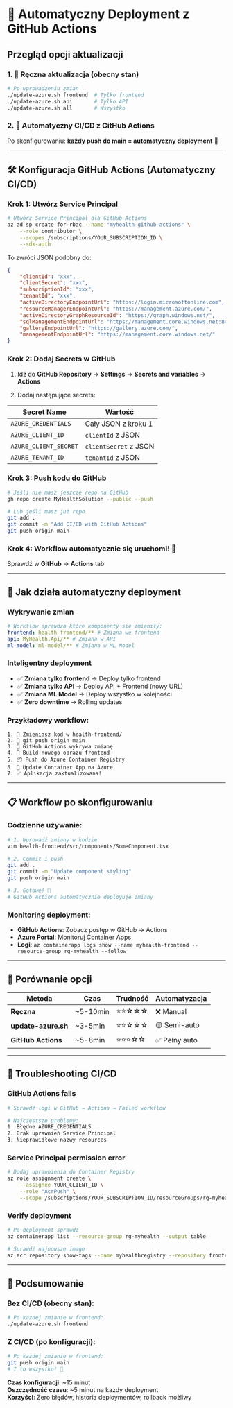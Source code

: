 # 🤖 Automatyczny Deployment z GitHub Actions

## Przegląd opcji aktualizacji

### 1. 🔧 Ręczna aktualizacja (obecny stan)

```bash
# Po wprowadzeniu zmian
./update-azure.sh frontend  # Tylko frontend
./update-azure.sh api       # Tylko API
./update-azure.sh all       # Wszystko
```

### 2. 🚀 Automatyczny CI/CD z GitHub Actions

Po skonfigurowaniu: **każdy push do main = automatyczny deployment** 🎉

---

## 🛠️ Konfiguracja GitHub Actions (Automatyczny CI/CD)

### Krok 1: Utwórz Service Principal

```bash
# Utwórz Service Principal dla GitHub Actions
az ad sp create-for-rbac --name "myhealth-github-actions" \
    --role contributor \
    --scopes /subscriptions/YOUR_SUBSCRIPTION_ID \
    --sdk-auth
```

To zwróci JSON podobny do:

```json
{
	"clientId": "xxx",
	"clientSecret": "xxx",
	"subscriptionId": "xxx",
	"tenantId": "xxx",
	"activeDirectoryEndpointUrl": "https://login.microsoftonline.com",
	"resourceManagerEndpointUrl": "https://management.azure.com/",
	"activeDirectoryGraphResourceId": "https://graph.windows.net/",
	"sqlManagementEndpointUrl": "https://management.core.windows.net:8443/",
	"galleryEndpointUrl": "https://gallery.azure.com/",
	"managementEndpointUrl": "https://management.core.windows.net/"
}
```

### Krok 2: Dodaj Secrets w GitHub

1. Idź do **GitHub Repository** → **Settings** → **Secrets and variables** → **Actions**

2. Dodaj następujące secrets:

| Secret Name           | Wartość               |
| --------------------- | --------------------- |
| `AZURE_CREDENTIALS`   | Cały JSON z kroku 1   |
| `AZURE_CLIENT_ID`     | `clientId` z JSON     |
| `AZURE_CLIENT_SECRET` | `clientSecret` z JSON |
| `AZURE_TENANT_ID`     | `tenantId` z JSON     |

### Krok 3: Push kodu do GitHub

```bash
# Jeśli nie masz jeszcze repo na GitHub
gh repo create MyHealthSolution --public --push

# Lub jeśli masz już repo
git add .
git commit -m "Add CI/CD with GitHub Actions"
git push origin main
```

### Krok 4: Workflow automatycznie się uruchomi! 🎉

Sprawdź w **GitHub** → **Actions** tab

---

## 🎯 Jak działa automatyczny deployment

### Wykrywanie zmian

```yaml
# Workflow sprawdza które komponenty się zmieniły:
frontend: health-frontend/** # Zmiana we frontend
api: MyHealth.Api/** # Zmiana w API
ml-model: ml-model/** # Zmiana w ML Model
```

### Inteligentny deployment

- ✅ **Zmiana tylko frontend** → Deploy tylko frontend
- ✅ **Zmiana tylko API** → Deploy API + Frontend (nowy URL)
- ✅ **Zmiana ML Model** → Deploy wszystko w kolejności
- ✅ **Zero downtime** → Rolling updates

### Przykładowy workflow:

```
1. 📝 Zmieniasz kod w health-frontend/
2. 🔄 git push origin main
3. 🤖 GitHub Actions wykrywa zmianę
4. 🔨 Build nowego obrazu frontend
5. 📦 Push do Azure Container Registry
6. 🚀 Update Container App na Azure
7. ✅ Aplikacja zaktualizowana!
```

---

## 📋 Workflow po skonfigurowaniu

### Codzienne używanie:

```bash
# 1. Wprowadź zmiany w kodzie
vim health-frontend/src/components/SomeComponent.tsx

# 2. Commit i push
git add .
git commit -m "Update component styling"
git push origin main

# 3. Gotowe! 🎉
# GitHub Actions automatycznie deployuje zmiany
```

### Monitoring deployment:

- **GitHub Actions**: Zobacz postęp w GitHub → Actions
- **Azure Portal**: Monitoruj Container Apps
- **Logi**: `az containerapp logs show --name myhealth-frontend --resource-group rg-myhealth --follow`

---

## 🔄 Porównanie opcji

| Metoda              | Czas     | Trudność | Automatyzacja |
| ------------------- | -------- | -------- | ------------- |
| **Ręczna**          | ~5-10min | ⭐⭐☆☆☆  | ❌ Manual     |
| **update-azure.sh** | ~3-5min  | ⭐⭐☆☆☆  | 🟡 Semi-auto  |
| **GitHub Actions**  | ~5-8min  | ⭐⭐⭐☆☆ | ✅ Pełny auto |

---

## 🚨 Troubleshooting CI/CD

### GitHub Actions fails

```bash
# Sprawdź logi w GitHub → Actions → Failed workflow

# Najczęstsze problemy:
1. Błędne AZURE_CREDENTIALS
2. Brak uprawnień Service Principal
3. Nieprawidłowe nazwy resources
```

### Service Principal permission error

```bash
# Dodaj uprawnienia do Container Registry
az role assignment create \
    --assignee YOUR_CLIENT_ID \
    --role "AcrPush" \
    --scope /subscriptions/YOUR_SUBSCRIPTION_ID/resourceGroups/rg-myhealth/providers/Microsoft.ContainerRegistry/registries/myhealthregistry
```

### Verify deployment

```bash
# Po deployment sprawdź
az containerapp list --resource-group rg-myhealth --output table

# Sprawdź najnowsze image
az acr repository show-tags --name myhealthregistry --repository frontend --orderby time_desc
```

---

## 🎯 Podsumowanie

### Bez CI/CD (obecny stan):

```bash
# Po każdej zmianie w frontend:
./update-azure.sh frontend
```

### Z CI/CD (po konfiguracji):

```bash
# Po każdej zmianie w frontend:
git push origin main
# I to wszystko! 🎉
```

**Czas konfiguracji**: ~15 minut  
**Oszczędność czasu**: ~5 minut na każdy deployment  
**Korzyści**: Zero błędów, historia deploymentów, rollback możliwy
